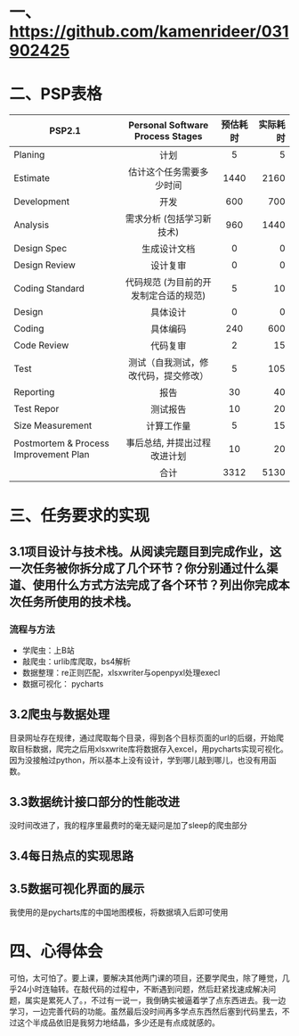 # 一、https://github.com/kamenrideer/031902425
# 二、PSP表格
| PSP2.1                                |   Personal Software Process Stages    | 预估耗时 | 实际耗时 |
| ------------------------------------- | :-----------------------------------: | :------: | -------: |
| Planing                               |                 计划                  |    5     |        5 |
| Estimate                              |       估计这个任务需要多少时间        |   1440   |     2160 |
| Development                           |                 开发                  |   600    |      700 |
| Analysis                              |       需求分析 (包括学习新技术)       |   960    |     1440 |
| Design Spec                           |             生成设计文档              |    0     |        0 |
| Design Review                         |               设计复审                |    0     |        0 |
| Coding Standard                       | 代码规范 (为目前的开发制定合适的规范) |    5     |       10 |
| Design                                |               具体设计                |    0     |        0 |
| Coding                                |               具体编码                |   240    |      600 |
| Code Review                           |               代码复审                |    2     |       15 |
| Test                                  | 测试（自我测试，修改代码，提交修改）  |    5     |      105 |
| Reporting                             |                 报告                  |    30    |       40 |
| Test Repor                            |               测试报告                |    10    |       20 |
| Size Measurement                      |              计算工作量               |    5     |       15 |
| Postmortem & Process Improvement Plan |     事后总结, 并提出过程改进计划      |    10    |       20 |
|                                       |                 合计                  |   3312   |     5130 |
# 三、任务要求的实现
## 3.1项目设计与技术栈。从阅读完题目到完成作业，这一次任务被你拆分成了几个环节？你分别通过什么渠道、使用什么方式方法完成了各个环节？列出你完成本次任务所使用的技术栈。
### 流程与方法
- 学爬虫：上B站
- 敲爬虫：urlib库爬取，bs4解析
- 数据整理：re正则匹配，xlsxwriter与openpyxl处理execl
- 数据可视化： pycharts
## 3.2爬虫与数据处理
目录网址存在规律，通过爬取每个目录，得到各个目标页面的url的后缀，开始爬取目标数据，爬完之后用xlsxwrite库将数据存入excel，用pycharts实现可视化。因为没接触过python，所以基本上没有设计，学到哪儿敲到哪儿，也没有用函数。
## 3.3数据统计接口部分的性能改进
没时间改进了，我的程序里最费时的毫无疑问是加了sleep的爬虫部分
## 3.4每日热点的实现思路
## 3.5数据可视化界面的展示
我使用的是pycharts库的中国地图模板，将数据填入后即可使用
# 四、心得体会
可怕，太可怕了。要上课，要解决其他两门课的项目，还要学爬虫，除了睡觉，几乎24小时连轴转。在敲代码的过程中，不断遇到问题，然后赶紧找速成解决问题，属实是累死人了。，不过有一说一，我倒确实被逼着学了点东西进去。我一边学习，一边完善代码的功能。虽然最后没时间再多学点东西然后塞到代码里去，不过这个半成品依旧是我努力地结晶，多少还是有点成就感的。